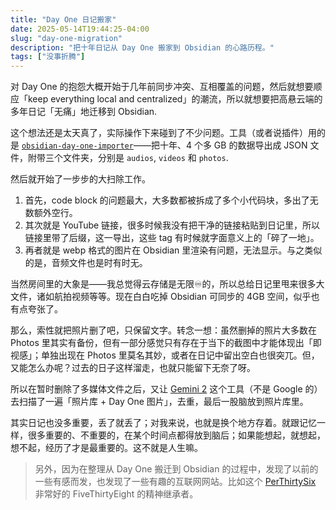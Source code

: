 ```yaml
---
title: "Day One 日记搬家"
date: 2025-05-14T19:44:25-04:00
slug: "day-one-migration"
description: "把十年日记从 Day One 搬家到 Obsidian 的心路历程。"
tags: ["没事折腾"]
---
```


对 Day One 的抱怨大概开始于几年前同步冲突、互相覆盖的问题，然后就想要顺应「keep everything local and centralized」的潮流，所以就想要把高悬云端的多年日记「无痛」地迁移到 Obsidian.

这个想法还是太天真了，实际操作下来碰到了不少问题。工具（或者说插件）用的是 [`obsidian-day-one-importer`](https://github.com/MarcDonald/obsidian-day-one-importer)——把十年、4 个多 GB 的数据导出成 JSON 文件，附带三个文件夹，分别是 `audios`, `videos` 和 `photos`.

然后就开始了一步步的大扫除工作。

1. 首先，code block 的问题最大，大多数都被拆成了多个小代码块，多出了无数额外空行。
2. 其次就是 YouTube 链接，很多时候我没有把干净的链接粘贴到日记里，所以链接里带了后缀，这一导出，这些 tag 有时候就字面意义上的「碎了一地」。
3. 再者就是 webp 格式的图片在 Obsidian 里渲染有问题，无法显示。与之类似的是，音频文件也是时有时无。

当然房间里的大象是——我总觉得云存储是无限♾️的，所以总给日记里甩来很多大文件，诸如航拍视频等等。现在白白吃掉 Obsidian 可同步的 4GB 空间，似乎也有点夸张了。

那么，索性就把照片删了吧，只保留文字。转念一想：虽然删掉的照片大多数在 Photos 里其实有备份，但有一部分感觉只有存在于当下的截图中才能体现出「即视感」；单独出现在 Photos 里莫名其妙，或者在日记中留出空白也很突兀。但，又能怎么办呢？过去的日子这样溜走，也就只能留下无奈了呀。

所以在暂时删除了多媒体文件之后，又让 [Gemini 2](https://macpaw.com/gemini) 这个工具（不是 Google 的）去扫描了一遍「照片库 + Day One 图片」，去重，最后一股脑放到照片库里。

其实日记也没多重要，丢了就丢了；对我来说，也就是换个地方存着。就跟记忆一样，很多重要的、不重要的，在某个时间点都得放到脑后；如果能想起，就想起，想不起，经历了才是最重要的。这不就是人生嘛。

> 另外，因为在整理从 Day One 搬迁到 Obsidian 的过程中，发现了以前的一些有感而发，也发现了一些有趣的互联网网站。比如这个 [PerThirtySix](https://perthirtysix.com/) 非常好的 FiveThirtyEight 的精神继承者。
